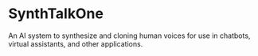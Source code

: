 # SynthTalkOne
An AI system to synthesize and cloning human voices for use in chatbots, virtual assistants, and other applications.
